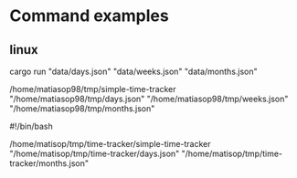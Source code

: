 # Command examples

## linux

cargo run "data/days.json" "data/weeks.json" "data/months.json"

/home/matiasop98/tmp/simple-time-tracker "/home/matiasop98/tmp/days.json" "/home/matiasop98/tmp/weeks.json" "/home/matiasop98/tmp/months.json"

#!/bin/bash

/home/matisop/tmp/time-tracker/simple-time-tracker "/home/matisop/tmp/time-tracker/days.json" "/home/matisop/tmp/time-tracker/months.json"
